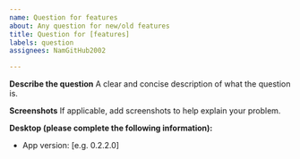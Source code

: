 ```yaml
---
name: Question for features
about: Any question for new/old features
title: Question for [features]
labels: question
assignees: NamGitHub2002

---
```


**Describe the question**
A clear and concise description of what the question is.

**Screenshots**
If applicable, add screenshots to help explain your problem.

**Desktop (please complete the following information):**
- App version: [e.g. 0.2.2.0]
